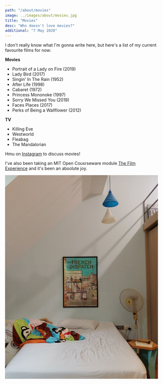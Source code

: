 ```yaml
---
path: "/about/movies"
image: ../images/about/movies.jpg
title: "Movies"
desc: "Who doesn't love movies?"
additional: "7 May 2020"
---
```


I don't really know what I'm gonna write here, but here's a list of my current favourite films for now:

**Movies**
- Portrait of a Lady on Fire (2019)
- Lady Bird (2017)
- Singin' In The Rain (1952)
- After Life (1998)
- Cabaret (1972)
- Princess Mononoke (1997)
- Sorry We Missed You (2019)
- Faces Places (2017)
- Perks of Being a Wallflower (2012)

**TV**
- Killing Eve
- Westworld
- Fleabag
- The Mandalorian

Hmu on [Instagram](https://www.instagram.com/ashly.lau/) to discuss movies!

I've also been taking an MIT Open Cousrseware module [The Film Experience](https://ocw.mit.edu/courses/literature/21l-011-the-film-experience-fall-2013/) and it's been an absolute joy.

![the french dispatch](../images/about/poster.jpg)
